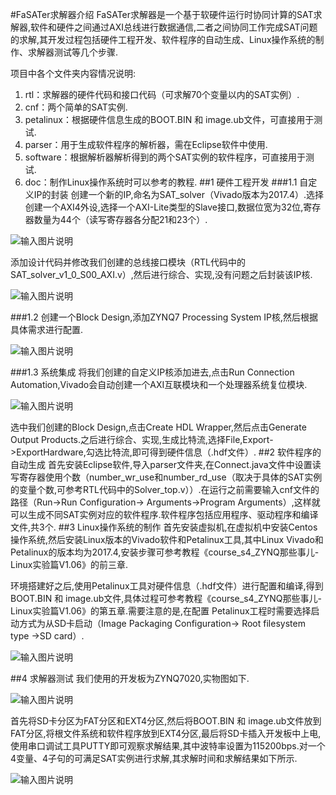#FaSATer求解器介绍
FaSATer求解器是一个基于软硬件运行时协同计算的SAT求解器,软件和硬件之间通过AXI总线进行数据通信,二者之间协同工作完成SAT问题的求解,其开发过程包括硬件工程开发、软件程序的自动生成、Linux操作系统的制作、求解器测试等几个步骤.  

项目中各个文件夹内容情况说明:
1. rtl：求解器的硬件代码和接口代码（可求解70个变量以内的SAT实例）.
2. cnf：两个简单的SAT实例.
3. petalinux：根据硬件信息生成的BOOT.BIN 和 image.ub文件，可直接用于测试.
4. parser：用于生成软件程序的解析器，需在Eclipse软件中使用.
5. software：根据解析器解析得到的两个SAT实例的软件程序，可直接用于测试.
6. doc：制作Linux操作系统时可以参考的教程.
##1 硬件工程开发
###1.1 自定义IP的封装
创建一个新的IP,命名为SAT_solver（Vivado版本为2017.4）.选择创建一个AXI4外设,选择一个AXI-Lite类型的Slave接口,数据位宽为32位,寄存器数量为44个（读写寄存器各分配21和23个）.

![输入图片说明](https://foruda.gitee.com/images/1670221770645639310/bc0bf3bc_10890357.jpeg "1.jpg")

添加设计代码并修改我们创建的总线接口模块（RTL代码中的SAT_solver_v1_0_S00_AXI.v）,然后进行综合、实现,没有问题之后封装该IP核.

![输入图片说明](https://foruda.gitee.com/images/1670221825088966293/5cbe2aad_10890357.jpeg "2.jpg")

###1.2 创建一个Block Design,添加ZYNQ7 Processing System IP核,然后根据具体需求进行配置.

![输入图片说明](https://foruda.gitee.com/images/1670221849651403109/05fbcdb6_10890357.jpeg "3.jpg")

###1.3 系统集成
将我们创建的自定义IP核添加进去,点击Run Connection Automation,Vivado会自动创建一个AXI互联模块和一个处理器系统复位模块.

![输入图片说明](https://foruda.gitee.com/images/1670221867984342089/07c11c96_10890357.jpeg "4.jpg")

选中我们创建的Block Design,点击Create HDL Wrapper,然后点击Generate Output Products.之后进行综合、实现,生成比特流,选择File,Export->ExportHardware,勾选比特流,即可得到硬件信息（.hdf文件）.
##2 软件程序的自动生成
首先安装Eclipse软件,导入parser文件夹,在Connect.java文件中设置读写寄存器使用个数（number_wr_use和number_rd_use（取决于具体的SAT实例的变量个数,可参考RTL代码中的Solver_top.v））.在运行之前需要输入cnf文件的路径（Run->Run Configuration-> Arguments->Program Arguments）,这样就可以生成不同SAT实例对应的软件程序.软件程序包括应用程序、驱动程序和编译文件,共3个.
##3 Linux操作系统的制作
首先安装虚拟机,在虚拟机中安装Centos操作系统,然后安装Linux版本的Vivado软件和Petalinux工具,其中Linux Vivado和Petalinux的版本均为2017.4,安装步骤可参考教程《course_s4_ZYNQ那些事儿-Linux实验篇V1.06》的前三章.  

环境搭建好之后,使用Petalinux工具对硬件信息（.hdf文件）进行配置和编译,得到BOOT.BIN 和 image.ub文件,具体过程可参考教程《course_s4_ZYNQ那些事儿-Linux实验篇V1.06》的第五章.需要注意的是,在配置 Petalinux工程时需要选择启动方式为从SD卡启动（Image Packaging Configuration-> Root filesystem type ->SD card）.

![输入图片说明](https://foruda.gitee.com/images/1670221891533978926/3cab3cd0_10890357.jpeg "5.jpg")

##4 求解器测试
我们使用的开发板为ZYNQ7020,实物图如下.

![输入图片说明](https://foruda.gitee.com/images/1670221915560607265/c016b4c4_10890357.jpeg "6.jpg")

首先将SD卡分区为FAT分区和EXT4分区,然后将BOOT.BIN 和 image.ub文件放到FAT分区,将根文件系统和软件程序放到EXT4分区,最后将SD卡插入开发板中上电,使用串口调试工具PUTTY即可观察求解结果,其中波特率设置为115200bps.对一个4变量、4子句的可满足SAT实例进行求解,其求解时间和求解结果如下所示.

![输入图片说明](https://foruda.gitee.com/images/1670221936608607324/e27b3fb0_10890357.jpeg "7.jpg")

